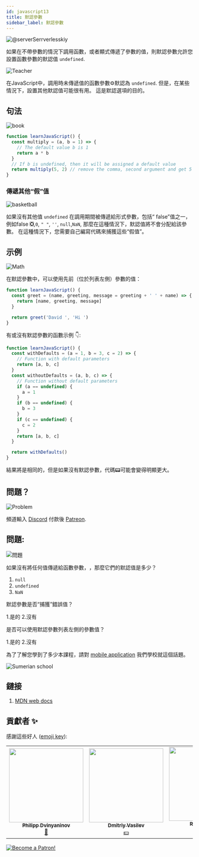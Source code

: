 ```yaml
---
id: javascript13
title: 默認參數
sidebar_label: 默認參數
---
```


![@serverSerrverlesskiy](/img/javascript/headers/25.jpg)

如果在不帶參數的情況下調用函數，或者顯式傳遞了參數的值，則默認參數允許您設置函數參數的默認值 `undefined`.

![Teacher](https://media.giphy.com/media/3ohc10nduj1irsuzgA/giphy.gif)

在JavaScript中，調用時未傳遞值的函數參數⚙️默認為 `undefined`. 但是，在某些情況下，設置其他默認值可能很有用。 這是默認選項的目的。

## 句法

![book](https://media.giphy.com/media/l0HlOBZcl7sbV6LnO/giphy.gif)

```jsx live
function learnJavaScript() {
  const multiply = (a, b = 1) => {
    // The default value b is 1
    return a * b
  }
  // If b is undefined, then it will be assigned a default value
  return multiply(5, 2) // remove the comma, second argument and get 5 + 1
}
```

### 傳遞其他“假”值

![basketball](https://media.giphy.com/media/3oEdv5e5Zd2gsczAhG/giphy.gif)

如果沒有其他值 `undefined` 在調用期間被傳遞給形式參數，包括“ false”值之一，例如false ❎,`0`, `" "`, `''`, `null`,`NaN`, 那麼在這種情況下，默認值將不會分配給該參數。 在這種情況下，您需要自己編寫代碼來捕獲這些“假值”。

## 示例

![Math](https://media.giphy.com/media/xT1Ra5h24Eliux3UVq/giphy.gif)

在默認參數中，可以使用先前（位於列表左側）參數的值：

```jsx live
function learnJavaScript() {
  const greet = (name, greeting, message = greeting + ' ' + name) => {
    return [name, greeting, message]
  }

  return greet('David ', 'Hi ')
}
```

有或沒有默認參數的函數示例 👇:

```jsx live
function learnJavaScript() {
  const withDefaults = (a = 1, b = 3, c = 2) => {
    // Function with default parameters
    return [a, b, c]
  }
  const withoutDefaults = (a, b, c) => {
    // Function without default parameters
    if (a == undefined) {
      a = 1
    }
    if (b == undefined) {
      b = 3
    }
    if (c == undefined) {
      c = 2
    }
    return [a, b, c]
  }

  return withDefaults()
}
```

結果將是相同的，但是如果沒有默認參數，代碼📟可能會變得明顯更大。

## 問題？

![Problem](https://media.giphy.com/media/xTiTnGeUsWOEwsGoG4/giphy.gif)

頻道輸入 [Discord](https://discord.gg/6GDAfXn) 付款後 [Patreon](https://www.patreon.com/javascriptcamp).

## 問題:

![問題](https://media.giphy.com/media/l0HlRnAWXxn0MhKLK/giphy.gif)

如果沒有將任何值傳遞給函數參數，️，那麼它們的默認值是多少？

1. `null`
2. `undefined`
3. `NaN`

默認參數是否“捕獲”錯誤值？

1.是的
2.沒有

是否可以使用默認參數列表左側的參數值？

1.是的
2.沒有

為了了解您學到了多少本課程，請對 [mobile application](http://onelink.to/njhc95) 我們學校就這個話題。

![Sumerian school](/img/app.jpg)

## 鏈接

1.  [MDN web docs](https://developer.mozilla.org/en/docs/Web/JavaScript/Reference/Functions/Default_parameters)

## 貢獻者 ✨

感謝這些好人 ([emoji key](https://allcontributors.org/docs/en/emoji-key)):

<!-- ALL-CONTRIBUTORS-LIST:START - Do not remove or modify this section -->
<!-- prettier-ignore-start -->
<!-- markdownlint-disable -->
<table>
  <tr>
    <td align="center"><a href="https://github.com/FELiX-RN"><img src="https://avatars0.githubusercontent.com/u/72006627?v=4?s=200" width="200px;" alt=""/><br /><sub><b>Philipp Dvinyaninov</b></sub></a><br /><a href="https://github.com/gHashTag/react-native-village/commits?author=FELiX-RN" title="Documentation">📖</a></td>
    <td align="center"><a href="https://fullstackserverless.github.io/"><img src="https://avatars0.githubusercontent.com/u/6774813?v=4?s=200" width="200px;" alt=""/><br /><sub><b>Dmitriy Vasilev</b></sub></a><br /><a href="#financial-gHashTag" title="Financial">💵</a></td>
    <td align="center"><a href="https://github.com/Resoner2005"><img src="https://avatars1.githubusercontent.com/u/75675814?v=4?s=200" width="200px;" alt=""/><br /><sub><b>Resoner2005</b></sub></a><br /><a href="https://github.com/gHashTag/react-native-village/issues?q=author%3AResoner2005" title="Bug reports">🐛 🎨 🖋</a></td>
    <td align="center"><a href="https://github.com/Navernoss"><img src="https://avatars0.githubusercontent.com/u/75784137?v=4?s=200" width="200px;" alt=""/><br /><sub><b>Navernoss</b></sub></a><br /><a href="#content-Navernoss" title="Content">🖋 🐛 🎨 </a></td>
  </tr>
  
</table>

<!-- markdownlint-restore -->
<!-- prettier-ignore-end -->

<!-- ALL-CONTRIBUTORS-LIST:END -->

[![Become a Patron!](/img/logo/patreon.jpg)](https://www.patreon.com/bePatron?u=31769291)
